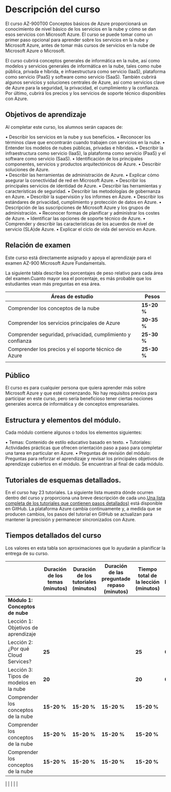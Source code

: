 # Descripción del curso 

El curso AZ-900T00 Conceptos básicos de Azure proporcionará un conocimiento de nivel básico de los servicios en la nube y cómo se dan esos servicios con Microsoft
Azure. El curso se puede tomar como un primer paso opcional para aprender sobre los servicios en la nube y Microsoft Azure, antes de tomar más cursos de servicios en la
nube de Microsoft Azure o Microsoft. 

El curso cubrirá conceptos generales de informática en la nube, así como modelos y servicios generales de informática en la nube, tales como nube pública, privada e
híbrida, e infraestructura como servicio (IaaS), plataforma como servicio (PaaS) y software como servicio (SaaS). 
También cubrirá algunos servicios y soluciones centrales de Azure, así como servicios clave de Azure para la seguridad, la privacidad, el cumplimiento y la confianza. Por
último, cubrirá los precios y los servicios de soporte técnico disponibles con Azure. 

##  Objetivos de aprendizaje 

Al completar este curso, los alumnos serán capaces de:

• Describir los servicios en la nube y sus beneficios.
• Reconocer los términos clave que encontrarán cuando trabajen con servicios en la nube.
• Entender los modelos de nubes públicas, privadas e híbridas.
• Describir la infraestructura como servicio (IaaS), la plataforma como servicio (PaaS) y el software como servicio (SaaS).
• Identificación de los principales componentes, servicios y productos arquitectónicos de Azure.
• Describir soluciones de Azure.  
• Describir las herramientas de administración de Azure.
• Explicar cómo asegurar la conectividad de red en Microsoft Azure.
• Describir los principales servicios de identidad de Azure.
• Describir las herramientas y características de seguridad.
• Describir las metodologías de gobernanza en Azure.
• Describir la supervisión y los informes en Azure.
• Describir los estándares de privacidad, cumplimiento y protección de datos en Azure.
• Descripción de las suscripciones de Microsoft Azure y los grupos de administración.
• Reconocer formas de planificar y administrar los costes de Azure.
• Identificar las opciones de soporte técnico de Azure.
• Comprender y describir las características de los acuerdos de nivel de servicio (SLA)de Azure.
• Explicar el ciclo de vida del servicio en Azure. 

## Relación de examen 
Este curso está directamente asignado y apoya el aprendizaje para el examen AZ-900 Microsoft Azure Fundamentals.  

La siguiente tabla describe los porcentajes de peso relativo para cada área del examen.Cuanto mayor sea el porcentaje, es más probable que los estudiantes vean más
preguntas en esa área. 

| Áreas de estudio | Pesos |
|  -- | -- |
| Comprender los conceptos de la nube  | **15-20 %**|
| Comprender los servicios principales de Azure | **30-35 %**|
| Comprender seguridad, privacidad, cumplimiento y confianza | **25-30 %**|
| Comprender los precios y el soporte técnico de Azure | **25-30 %**|
| | |

## Público 
El curso es para cualquier persona que quiera aprender más sobre Microsoft Azure y que esté comenzando. No hay requisitos previos para participar en este curso, pero
sería beneficioso tener ciertas nociones generales acerca de informática y de conceptos empresariales.

## Estructura y elementos del módulo. 

Cada módulo contiene algunos o todos los elementos siguientes:

• Temas: Contenido de estilo educativo basado en texto.
• Tutoriales: Actividades prácticas que ofrecen orientación paso a paso para completar una tarea en particular en Azure.
• Preguntas de revisión del módulo: Preguntas para reforzar el aprendizaje y revisar los principales objetivos de aprendizaje cubiertos en el módulo. Se encuentran al
final de cada módulo.

## Tutoriales de esquemas detallados. 

En el curso hay 23 tutoriales. La siguiente lista muestra dónde ocurren dentro del curso y proporciona una breve descripción de cada uno.[Una lista completa de los tutoriales
que contienen pasos detallados)](https://csa-danielvillamizar.github.io/) está disponible en GitHub. La plataforma Azure cambia continuamente y, a medida que se producen cambios, los pasos del tutorial en GitHub se actualizan para mantener la precisión y permanecer sincronizados con Azure. 


## Tiempos detallados del curso 

Los valores en esta tabla son aproximaciones que lo ayudarán a planificar la entrega de su curso.  

| | Duración de los temas (minutos) | Duración de los tutoriales (minutos) | Duración de las preguntade repaso (minutos) |Tiempo total de la lección (minutos) | Tiempo total de lalección (horas) |
|  -- | -- | -- | -- | -- |-- |
| **Módulo 1: Conceptos de nube**   | | | ||
| Lección 1: Objetivos de aprendizaje  | | | | |
| Lección 2: ¿Por qué Cloud Services?   |**25**| |  |**25**|**0,42**|
| Lección 3: Tipos de modelos en la nube  | **20**| | |**20**|**0,33**|
| Comprender los conceptos de la nube  | **15-20 %**| **15-20 %**|**15-20 %**|**15-20 %**|
| Comprender los conceptos de la nube  | **15-20 %**| **15-20 %**|**15-20 %**|**15-20 %**|
| Comprender los conceptos de la nube  | **15-20 %**| **15-20 %**|**15-20 %**|**15-20 %**|

| | | | |
